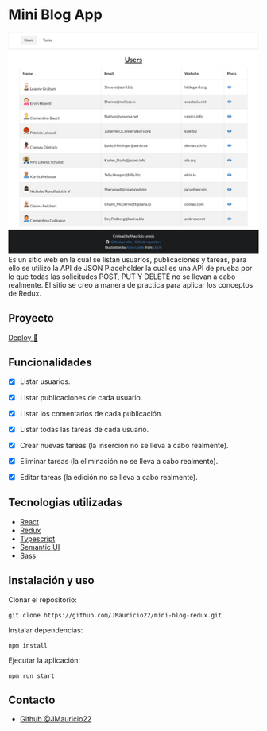 # Mini Blog App
![Avo App Demo](./public/demo.png)
Es un sitio web en la cual se listan usuarios, publicaciones y tareas, para ello se utilizo la API de JSON Placeholder la cual es una API de prueba por lo que todas las solicitudes POST, PUT Y DELETE no se llevan a cabo realmente.
El sitio se creo a manera de practica para aplicar los conceptos de Redux.

## Proyecto
[Deploy 🚀](https://avo-app.vercel.app/)

## Funcionalidades

- [x] Listar usuarios.
- [x] Listar publicaciones de cada usuario.
- [x] Listar los comentarios de cada publicación.
- [x] Listar todas las tareas de cada usuario.
- [x] Crear nuevas tareas (la inserción no se lleva a cabo realmente).
- [x] Eliminar tareas (la eliminación no se lleva a cabo realmente).
- [x] Editar tareas (la edición no se lleva a cabo realmente).


## Tecnologias utilizadas
- [React](https://es.reactjs.org/)
- [Redux](https://es.redux.js.org/)
- [Typescript](https://www.typescriptlang.org/)
- [Semantic UI ](https://react.semantic-ui.com/)
- [Sass](https://sass-lang.com/)

## Instalación y uso

Clonar el repositorio:
```
git clone https://github.com/JMauricio22/mini-blog-redux.git
```

Instalar dependencias:
```
npm install
```
Ejecutar la aplicación:
```
npm run start
```

## Contacto
- [Github @JMauricio22](https://github.com/JMauricio22)
